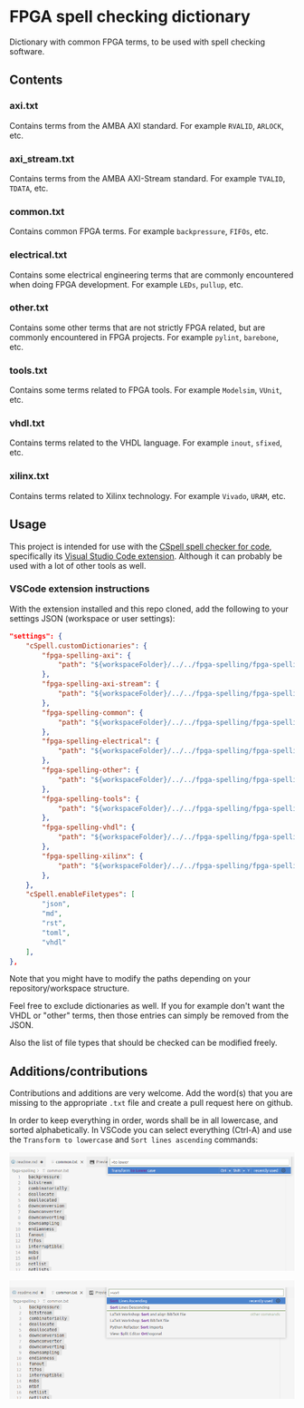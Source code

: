 # FPGA spell checking dictionary

Dictionary with common FPGA terms, to be used with spell checking software.



## Contents

### axi.txt

Contains terms from the AMBA AXI standard.
For example `RVALID`, `ARLOCK`, etc.

### axi_stream.txt

Contains terms from the AMBA AXI-Stream standard.
For example `TVALID`, `TDATA`, etc.

### common.txt

Contains common FPGA terms.
For example `backpressure`, `FIFOs`, etc.

### electrical.txt

Contains some electrical engineering terms that are commonly encountered when doing
FPGA development. For example `LEDs`, `pullup`, etc.

### other.txt

Contains some other terms that are not strictly FPGA related, but are commonly encountered in
FPGA projects. For example `pylint`, `barebone`, etc.

### tools.txt

Contains some terms related to FPGA tools.
For example `Modelsim`, `VUnit`, etc.

### vhdl.txt

Contains terms related to the VHDL language.
For example `inout`, `sfixed`, etc.

### xilinx.txt

Contains terms related to Xilinx technology.
For example `Vivado`, `URAM`, etc.



## Usage

This project is intended for use with the [CSpell spell checker for code](https://cspell.org/),
specifically its
[Visual Studio Code extension](https://marketplace.visualstudio.com/items?itemName=streetsidesoftware.code-spell-checker).
Although it can probably be used with a lot of other tools as well.


### VSCode extension instructions

With the extension installed and this repo cloned,
add the following to your settings JSON (workspace or user settings):

```json
"settings": {
    "cSpell.customDictionaries": {
        "fpga-spelling-axi": {
            "path": "${workspaceFolder}/../../fpga-spelling/fpga-spelling/axi.txt"
        },
        "fpga-spelling-axi-stream": {
            "path": "${workspaceFolder}/../../fpga-spelling/fpga-spelling/axi_stream.txt"
        },
        "fpga-spelling-common": {
            "path": "${workspaceFolder}/../../fpga-spelling/fpga-spelling/common.txt"
        },
        "fpga-spelling-electrical": {
            "path": "${workspaceFolder}/../../fpga-spelling/fpga-spelling/electrical.txt"
        },
        "fpga-spelling-other": {
            "path": "${workspaceFolder}/../../fpga-spelling/fpga-spelling/other.txt"
        },
        "fpga-spelling-tools": {
            "path": "${workspaceFolder}/../../fpga-spelling/fpga-spelling/tools.txt"
        },
        "fpga-spelling-vhdl": {
            "path": "${workspaceFolder}/../../fpga-spelling/fpga-spelling/vhdl.txt"
        },
        "fpga-spelling-xilinx": {
            "path": "${workspaceFolder}/../../fpga-spelling/fpga-spelling/xilinx.txt"
        },
    },
    "cSpell.enableFiletypes": [
        "json",
        "md",
        "rst",
        "toml",
        "vhdl"
    ],
},
```

Note that you might have to modify the paths depending on your repository/workspace structure.

Feel free to exclude dictionaries as well.
If you for example don't want the VHDL or "other" terms,
then those entries can simply be removed from the JSON.

Also the list of file types that should be checked can be modified freely.



## Additions/contributions

Contributions and additions are very welcome.
Add the word(s) that you are missing to the appropriate `.txt` file and create a pull request here
on github.

In order to keep everything in order, words shall be in all lowercase, and sorted alphabetically.
In VSCode you can select everything (Ctrl-A) and use the `Transform to lowercase` and
`Sort lines ascending` commands:

![to lowercase](doc/to_lowercase.png)

![sort words](doc/sort.png)
